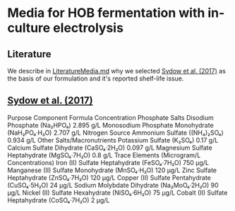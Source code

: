 # Media for HOB fermentation with in-culture electrolysis

## Literature

We describe in [LiteratureMedia.md](LiteratureMedia.md) why we selected [Sydow et al. (2017)](https://doi.org/10.1002/elsc.201600252) as the basis of our formulation and it's reported shelf-life issue.

## [Sydow et al. (2017)](https://doi.org/10.1002/elsc.201600252)

Purpose
Component
Formula
Concentration
Phosphate Salts
Disodium Phosphate (Na₂HPO₄)
2.895 g/L
Monosodium Phosphate Monohydrate (NaH₂PO₄·H₂O)
2.707 g/L
Nitrogen Source
Ammonium Sulfate ((NH₄)₂SO₄)
0.934 g/L
Other Salts/Macronutrients
Potassium Sulfate (K₂SO₄)
0.17 g/L
Calcium Sulfate Dihydrate (CaSO₄·2H₂O)
0.097 g/L
Magnesium Sulfate Heptahydrate (MgSO₄·7H₂O)
0.8 g/L
Trace Elements (Microgram/L Concentrations)
Iron (II) Sulfate Heptahydrate (FeSO₄·7H₂O)
750 µg/L
Manganese (II) Sulfate Monohydrate (MnSO₄·H₂O)
120 µg/L
Zinc Sulfate Heptahydrate (ZnSO₄·7H₂O)
120 µg/L
Copper (II) Sulfate Pentahydrate (CuSO₄·5H₂O)
24 µg/L
Sodium Molybdate Dihydrate (Na₂MoO₄·2H₂O)
90 µg/L
Nickel (II) Sulfate Hexahydrate (NiSO₄·6H₂O)
75 µg/L
Cobalt (II) Sulfate Heptahydrate (CoSO₄·7H₂O)
2 µg/L
